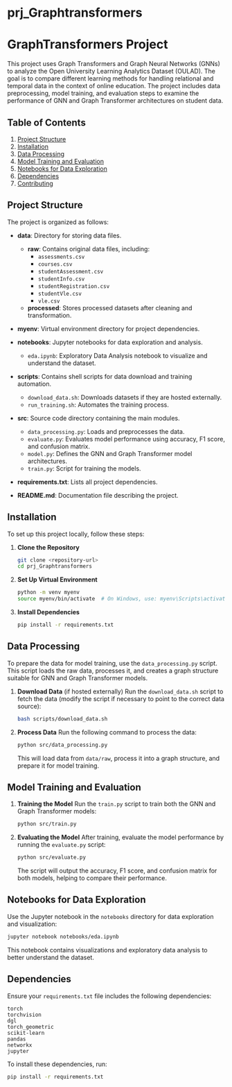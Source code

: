 # prj_Graphtransformers
# GraphTransformers Project

This project uses Graph Transformers and Graph Neural Networks (GNNs) to analyze the Open University Learning Analytics Dataset (OULAD). The goal is to compare different learning methods for handling relational and temporal data in the context of online education. The project includes data preprocessing, model training, and evaluation steps to examine the performance of GNN and Graph Transformer architectures on student data.

## Table of Contents

1. [Project Structure](#project-structure)
2. [Installation](#installation)
3. [Data Processing](#data-processing)
4. [Model Training and Evaluation](#model-training-and-evaluation)
5. [Notebooks for Data Exploration](#notebooks-for-data-exploration)
6. [Dependencies](#dependencies)
7. [Contributing](#contributing)

## Project Structure

The project is organized as follows:

- **data**: Directory for storing data files.
  - **raw**: Contains original data files, including:
    - `assessments.csv`
    - `courses.csv`
    - `studentAssessment.csv`
    - `studentInfo.csv`
    - `studentRegistration.csv`
    - `studentVle.csv`
    - `vle.csv`
  - **processed**: Stores processed datasets after cleaning and transformation.

- **myenv**: Virtual environment directory for project dependencies.

- **notebooks**: Jupyter notebooks for data exploration and analysis.
  - `eda.ipynb`: Exploratory Data Analysis notebook to visualize and understand the dataset.

- **scripts**: Contains shell scripts for data download and training automation.
  - `download_data.sh`: Downloads datasets if they are hosted externally.
  - `run_training.sh`: Automates the training process.

- **src**: Source code directory containing the main modules.
  - `data_processing.py`: Loads and preprocesses the data.
  - `evaluate.py`: Evaluates model performance using accuracy, F1 score, and confusion matrix.
  - `model.py`: Defines the GNN and Graph Transformer model architectures.
  - `train.py`: Script for training the models.

- **requirements.txt**: Lists all project dependencies.
- **README.md**: Documentation file describing the project.

## Installation

To set up this project locally, follow these steps:

1. **Clone the Repository**
   ```bash
   git clone <repository-url>
   cd prj_Graphtransformers
   ```

2. **Set Up Virtual Environment**
   ```bash
   python -m venv myenv
   source myenv/bin/activate  # On Windows, use: myenv\Scripts\activate
   ```

3. **Install Dependencies**
   ```bash
   pip install -r requirements.txt
   ```

## Data Processing

To prepare the data for model training, use the `data_processing.py` script. This script loads the raw data, processes it, and creates a graph structure suitable for GNN and Graph Transformer models.

1. **Download Data** (if hosted externally)
   Run the `download_data.sh` script to fetch the data (modify the script if necessary to point to the correct data source):

   ```bash
   bash scripts/download_data.sh
   ```

2. **Process Data**
   Run the following command to process the data:

   ```bash
   python src/data_processing.py
   ```

   This will load data from `data/raw`, process it into a graph structure, and prepare it for model training.

## Model Training and Evaluation

1. **Training the Model**
   Run the `train.py` script to train both the GNN and Graph Transformer models:

   ```bash
   python src/train.py
   ```

2. **Evaluating the Model**
   After training, evaluate the model performance by running the `evaluate.py` script:

   ```bash
   python src/evaluate.py
   ```

   The script will output the accuracy, F1 score, and confusion matrix for both models, helping to compare their performance.

## Notebooks for Data Exploration

Use the Jupyter notebook in the `notebooks` directory for data exploration and visualization:

```bash
jupyter notebook notebooks/eda.ipynb
```

This notebook contains visualizations and exploratory data analysis to better understand the dataset.

## Dependencies

Ensure your `requirements.txt` file includes the following dependencies:

```text
torch
torchvision
dgl
torch_geometric
scikit-learn
pandas
networkx
jupyter
```

To install these dependencies, run:

```bash
pip install -r requirements.txt
```

